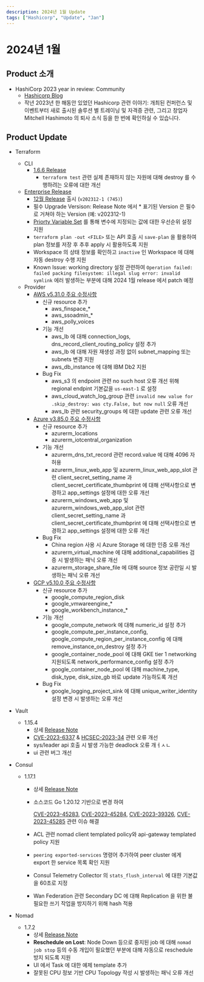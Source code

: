 ```yaml
---
description: 2024년 1월 Update
tags: ["Hashicorp", "Update", "Jan"]
---
```



# 2024년 1월



## Product 소개

- HashiCorp 2023 year in review: Community
  - [Hashicorp Blog](https://www.hashicorp.com/blog/hashicorp-2023-year-in-review-community)
  - 작년 2023년 한 해동안 있었던 Hashicorp 관련 이야기: 개최된 컨퍼런스 및 이벤트부터 새로 출시된 솔루션 별 트레이닝 및 자격증 관련, 그리고 창업자 Mitchell Hashimoto 의 퇴사 소식 등을 한 번에 확인하실 수 있습니다. 

## Product Update

- Terraform

  - CLI
    - [1.6.6 Release](https://github.com/hashicorp/terraform/releases/tag/v1.6.6)
      - `terraform test` 관련 실제 존재하지 않는 자원에 대해 destroy 를 수행하려는 오류에 대한 개선
  - [Enterprise Release](https://developer.hashicorp.com/terraform/enterprise/releases)
    - [12월 Release](https://developer.hashicorp.com/terraform/enterprise/releases/2023/v202312-1) 출시 (`v202312-1 (745)`)
    - 필수 Upgrade Versison: Release Note 에서 * 표기된 Version 은 필수로 거쳐야 하는 Version (예: v202312-1)
    - [Priorty Variable Set](https://developer.hashicorp.com/terraform/enterprise/workspaces/variables/managing-variables#priority-variable-sets) 를 통해 변수에 지정되는 값에 대한 우선순위 설정 지원
    - `terraform plan -out <FILE>` 또는 API 호출 시 `save-plan` 을 활용하여 plan 정보를 저장 후 추후 apply 시 활용하도록 지원
    - Workspace 의 상태 정보를 확인하고 `inactive` 인 Workspace 에 대해 자동 destroy 수행 지원
    - Known Issue: working directory 설정 관련하여 `Operation failed: failed packing filesystem: illegal slug error: invalid symlink` 에러 발생하는 부분에 대해 2024 1월 release 에서 patch 예정
  - Provider
    - [AWS v5.31.0 주요 수정사항](https://github.com/hashicorp/terraform-provider-aws/releases/tag/v5.31.0)
      - 신규 resource 추가
        - aws_finspace_*
        - aws_ssoadmin_*
        - aws_polly_voices
      - 기능 개선
        - aws_lb 에 대해 connection_logs, dns_record_client_routing_policy 설정 추가
        - aws_lb 에 대해 자원 재생성 과정 없이 subnet_mapping 또는 subnets 변경 지원
        - aws_db_instance 에 대해 IBM Db2 지원
      - Bug Fix
        - aws_s3 의 endpoint 관련 no such host 오류 개선 위해 regional endpint 기본값을 `us-east-1` 로 설정
        - aws_cloud_watch_log_group 관련 `invalid new value for .skip_destroy: was cty.False, but now null` 오류 개선
        -  aws_lb 관련 security_groups 에 대한 update 관련 오류 개선
    - [Azure v3.85.0 주요 수정사항](https://github.com/hashicorp/terraform-provider-azurerm/releases/tag/v3.85.0)
      - 신규 resource 추가
        - azurerm_locations
        - azurerm_iotcentral_organization
      - 기능 개선
        - azurerm_dns_txt_record 관련 record.value 에 대해 4096 자 허용
        - azurerm_linux_web_app 및 azurerm_linux_web_app_slot 관련 client_secret_setting_name 과 client_secret_certificate_thumbprint 에 대해 선택사항으로 변경하고 app_settings 설정에 대한 오류 개선
        - azurerm_windows_web_app 및 azurerm_windows_web_app_slot 관련 client_secret_setting_name 과 client_secret_certificate_thumbprint 에 대해 선택사항으로 변경하고 app_settings 설정에 대한 오류 개선
      - Bug Fix
        - China region 사용 시 Azure Storage 에 대한 인증 오류 개선
        - azurerm_virtual_machine 에 대해 additional_capabilities 검증 시 발생하는 패닉 오류 개선
        - azurerm_storage_share_file 에 대해 source 정보 공란일 시 발생하는 패닉 오류 개선
    - [GCP v5.10.0 주요 수정사항](https://github.com/hashicorp/terraform-provider-google/releases/tag/v5.10.0) 
      -  신규 resource 추가
         -  google_compute_region_disk
         -  google_vmwareengine_*
         -  google_workbench_instance_*
      -  기능 개선
         -  google_compute_network 에 대해 numeric_id 설정 추가
         -  google_compute_per_instance_config, google_compute_region_per_instance_config 에 대해 remove_instance_on_destroy 설정 추가
         -  google_container_node_pool 에 대해 GKE tier 1 networking 지원되도록 network_performance_config 설정 추가
         -  google_container_node_pool 에 대해 machine_type, disk_type, disk_size_gb 바로 update 가능하도록 개선
      -  Bug Fix
         -  google_logging_project_sink 에 대해 unique_writer_identity 설정 변경 시 발생하는 오류 개선

- Vault

  - 1.15.4
    - 상세 [Release Note](https://github.com/hashicorp/vault/releases/tag/v1.15.4)
    - [CVE-2023-6337](https://cve.mitre.org/cgi-bin/cvename.cgi?name=CVE-2023-6337) & [HCSEC-2023-34](https://discuss.hashicorp.com/t/hcsec-2023-34-vault-vulnerable-to-denial-of-service-through-memory-exhaustion-when-handling-large-http-requests/60741) 관련 오류 개선
    - sys/leader api 호출 시 발생 가능한 deadlock 오류 개ㅓㅅㄴ
    - ui 관련 버그 개선

- Consul

  - 1.17.1

    - 상세 [Release Note](https://github.com/hashicorp/consul/releases/tag/v1.17.1)

    - 소스코드 Go 1.20.12 기반으로 변경 하여 

      [CVE-2023-45283](https://nvd.nist.gov/vuln/detail/CVE-2023-45283), [CVE-2023-45284](https://nvd.nist.gov/vuln/detail/CVE-2023-45285), [CVE-2023-39326](https://nvd.nist.gov/vuln/detail/CVE-2023-39326), [CVE-2023-45285](https://nvd.nist.gov/vuln/detail/CVE-2023-45285) 관련 이슈 해결

    - ACL 관련 nomad client templated policy와  api-gateway templated policy 지원
    - `peering exported-services` 명령어 추가하여 peer cluster 에게 export 한 service 목록 확인 지원
    - Consul Telemetry Collector 의 `stats_flush_interval` 에 대한 기본값을 60초로 지정
    - Wan Federation 관련 Secondary DC 에 대해 Replication 을 위한 불필요한 쓰기 작업을 방지하기 위해 hash 적용

- Nomad

  - 1.7.2
    - 상세 [Release Note](https://github.com/hashicorp/nomad/releases/tag/v1.7.2)
    - **Reschedule on Lost**: Node Down 등으로 중지된 job 에 대해 `nomad job stop` 등의 수동 개입이 필요했던 부분에 대해 자동으로 reschedule 방지 되도록 지원
    - UI 에서 Task 에 대한 예제 template 추가 
    - 잘못된 CPU 정보 기반 CPU Topology 작성 시 발생하는 패닉 오류 개선



